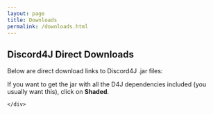 ```yaml
---
layout: page
title: Downloads
permalink: /downloads.html
---
```


<section class="page-header">
    <h1 class="project-name">Discord4J Direct Downloads</h1>
</section>

<section class="main-content">
    <p>Below are direct download links to Discord4J .jar files:</p>
    <p>If you want to get the jar with all the D4J dependencies included (you usually want this), click on <strong>Shaded</strong>.</p>
    <script type="text/javascript">
        //alert("test");
        var rawFile = new XMLHttpRequest();
        rawFile.open("GET", "https://api.github.com/repos/austinv11/Discord4j/releases", true);
        rawFile.onreadystatechange = function () {
            var list = document.createElement("ul");
            document.getElementById("list").appendChild(list);
            if(rawFile.readyState === 4) {
                if(rawFile.status === 200 || rawFile.status == 0) {
                    var snapshotBtn = document.createElement("li");
                    snapshotBtn.innerHTML = "<a href=https://jitpack.io/com/github/austinv11/Discord4j/dev-SNAPSHOT/Discord4j-dev-SNAPSHOT.jar>Latest Development (Unstable) Build</a> (<strong><a href=https://jitpack.io/com/github/austinv11/Discord4j/dev-SNAPSHOT/Discord4j-dev-SNAPSHOT-shaded.jar>Shaded</a></strong>, <a href=https://jitpack.io/com/github/austinv11/Discord4j/dev-SNAPSHOT/Discord4j-dev-SNAPSHOT-javadoc.jar>Javadoc</a>, <a href=https://jitpack.io/com/github/austinv11/Discord4j/dev-SNAPSHOT/Discord4j-dev-SNAPSHOT-sources.jar>Source</a>)"
                    list.appendChild(snapshotBtn);
                    var releases = JSON.parse(rawFile.responseText)
                    for (i = 0; i < releases.length; i++) {
                        var release = releases[i]
                        var version = release.tag_name
                        var btn = document.createElement("li");
                        btn.innerHTML = "<a href=https://jitpack.io/com/github/austinv11/Discord4j/"+version+"/Discord4j-"+version+".jar>"+version+"</a> (<strong><a href=https://jitpack.io/com/github/austinv11/Discord4j/"+version+"/Discord4j-"+version+"-shaded.jar>Shaded</a></strong>, <a href=https://jitpack.io/com/github/austinv11/Discord4j/"+version+"/Discord4j-"+version+"-javadoc.jar>Javadoc</a>, <a href=https://jitpack.io/com/github/austinv11/Discord4j/"+version+"/Discord4j-"+version+"-sources.jar>Source</a>)"
                        list.appendChild(btn);
                    }
                }
            }
        }
        rawFile.send(null);
    </script>
    <div id="list">

    </div>
</section>